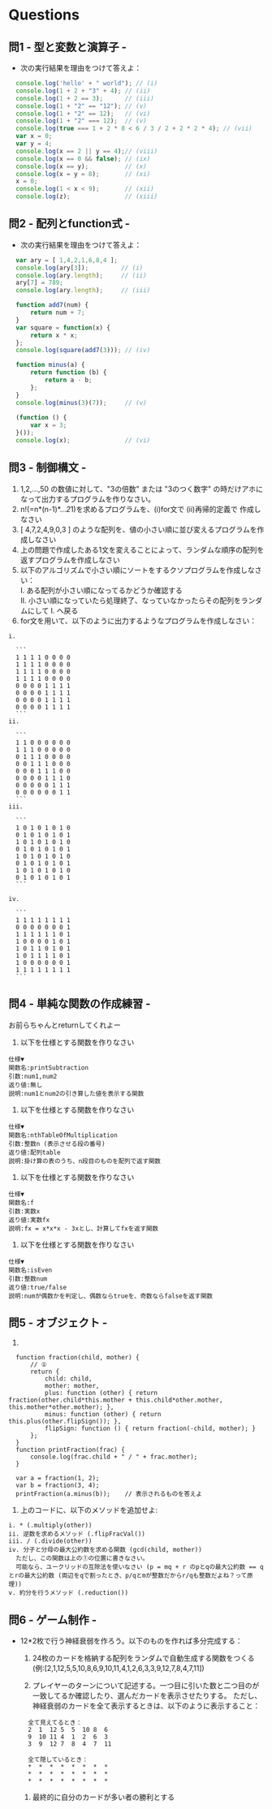 # Questions  
## 問1 - 型と変数と演算子 -  

  * 次の実行結果を理由をつけて答えよ：  

  ```javascript  
    console.log('hello' + " world"); // (i)  
    console.log(1 + 2 + "3" + 4); // (ii)  
    console.log(1 + 2 == 3);      // (iii)  
    console.log(1 + "2" == "12"); // (v)  
    console.log(1 + "2" == 12);   // (vi)  
    console.log(1 + "2" === 12);  // (v)  
    console.log(true === 1 + 2 * 8 < 6 / 3 / 2 + 2 * 2 * 4); // (vii)  
    var x = 0;  
    var y = 4;  
    console.log(x == 2 || y == 4);// (viii)  
    console.log(x == 0 && false); // (ix)  
    console.log(x == y);          // (x)  
    console.log(x = y = 8);       // (xi)  
    x = 0;  
    console.log(1 < x < 9);       // (xii)  
    console.log(z);               // (xiii)  
  ```  

## 問2 - 配列とfunction式 -  

  * 次の実行結果を理由をつけて答えよ：  

  ```javascript  
    var ary = [ 1,4,2,1,6,8,4 ];  
    console.log(ary[3]);         // (i)  
    console.log(ary.length);     // (ii)  
    ary[7] = 789;  
    console.log(ary.length);     // (iii)  

    function add7(num) {  
        return num + 7;  
    }  
    var square = function(x) {  
        return x * x;  
    };  
    console.log(square(add7(3))); // (iv)  

    function minus(a) {  
        return function (b) {  
            return a - b;  
        };  
    }  
    console.log(minus(3)(7));     // (v)  
    
    (function () {  
        var x = 3;  
    }());  
    console.log(x);               // (vi)  
  ```  

## 問3 - 制御構文 -  

  1. 1,2,...,50 の数値に対して、"3の倍数" または "3のつく数字" の時だけアホになって出力するプログラムを作りなさい。  
  1. n!(=n*(n-1)*...*2*1)を求めるプログラムを、(i)for文で (ii)再帰的定義で 作成しなさい  
  1. [ 4,7,2,4,9,0,3 ] のような配列を、値の小さい順に並び変えるプログラムを作成しなさい  
  1. 上の問題で作成したある1文を変えることによって、ランダムな順序の配列を返すプログラムを作成しなさい  
  1. 以下のアルゴリズムで小さい順にソートをするクソプログラムを作成しなさい：  
    I. ある配列が小さい順になってるかどうか確認する  
    II. 小さい順になっていたら処理終了、なっていなかったらその配列をランダムにして I. へ戻る  
  1. for文を用いて、以下のように出力するようなプログラムを作成しなさい：  

    i.  
    
      ```  
      1 1 1 1 0 0 0 0  
      1 1 1 1 0 0 0 0  
      1 1 1 1 0 0 0 0  
      1 1 1 1 0 0 0 0  
      0 0 0 0 1 1 1 1  
      0 0 0 0 1 1 1 1  
      0 0 0 0 1 1 1 1  
      0 0 0 0 1 1 1 1  
      ```  
    ii.  
    
      ```  
      1 1 0 0 0 0 0 0  
      1 1 1 0 0 0 0 0  
      0 1 1 1 0 0 0 0  
      0 0 1 1 1 0 0 0  
      0 0 0 1 1 1 0 0  
      0 0 0 0 1 1 1 0  
      0 0 0 0 0 1 1 1  
      0 0 0 0 0 0 1 1  
      ```  
    iii.  
    
      ```  
      1 0 1 0 1 0 1 0  
      0 1 0 1 0 1 0 1  
      1 0 1 0 1 0 1 0  
      0 1 0 1 0 1 0 1  
      1 0 1 0 1 0 1 0  
      0 1 0 1 0 1 0 1  
      1 0 1 0 1 0 1 0  
      0 1 0 1 0 1 0 1  
      ```  
      
    iv.  
    
      ```  
      1 1 1 1 1 1 1 1  
      0 0 0 0 0 0 0 1  
      1 1 1 1 1 1 0 1  
      1 0 0 0 0 1 0 1  
      1 0 1 1 0 1 0 1  
      1 0 1 1 1 1 0 1  
      1 0 0 0 0 0 0 1  
      1 1 1 1 1 1 1 1  
      ```  

## 問4 - 単純な関数の作成練習 -  
  お前らちゃんとreturnしてくれよー  

  1. 以下を仕様とする関数を作りなさい  

    仕様▼  
    関数名:printSubtraction  
    引数:num1,num2  
    返り値:無し  
    説明:num1とnum2の引き算した値を表示する関数  

  1. 以下を仕様とする関数を作りなさい  

    仕様▼  
    関数名:nthTableOfMultiplication  
    引数:整数n (表示させる段の番号)  
    返り値:配列table  
    説明:掛け算の表のうち、n段目のものを配列で返す関数  

  1. 以下を仕様とする関数を作りなさい  

    仕様▼  
    関数名:f  
    引数:実数x  
    返り値:実数fx  
    説明:fx = x*x*x - 3xとし、計算してfxを返す関数  

  1. 以下を仕様とする関数を作りなさい  

    仕様▼  
    関数名:isEven  
    引数:整数num  
    返り値:true/false  
    説明:numが偶数かを判定し、偶数ならtrueを、奇数ならfalseを返す関数  
    
## 問5 - オブジェクト -  

  1. 

  ```  
    function fraction(child, mother) {  
        // ①  
        return {  
            child: child,  
            mother: mother,  
            plus: function (other) { return fraction(other.child*this.mother + this.child*other.mother, this.mother*other.mother); },  
            minus: function (other) { return this.plus(other.flipSign()); },  
            flipSign: function () { return fraction(-child, mother); }  
        };  
    }  
    function printFraction(frac) {  
        console.log(frac.child + " / " + frac.mother);  
    }  

    var a = fraction(1, 2);  
    var b = fraction(3, 4);  
    printFraction(a.minus(b));    // 表示されるものを答えよ  
  ```  

  1. 上のコードに、以下のメソッドを追加せよ:  

    i. * (.multiply(other))  
    ii. 逆数を求めるメソッド (.flipFracVal())  
    iii. / (.divide(other))  
    iv. 分子と分母の最大公約数を求める関数 (gcd(child, mother))  
      ただし、この関数は上の①の位置に書きなさい。  
      可能なら、ユークリッドの互除法を使いなさい (p = mq + r のpとqの最大公約数 == qとrの最大公約数 (両辺をqで割ったとき、p/qとmが整数だからr/qも整数だよね？って原理))  
    v. 約分を行うメソッド (.reduction())  

## 問6 - ゲーム制作 -  

  * 12*2枚で行う神経衰弱を作ろう。以下のものを作れば多分完成する：  

    1. 24枚のカードを格納する配列をランダムで自動生成する関数をつくる (例:[2,1,12,5,5,10,8,6,9,10,11,4,1,2,6,3,3,9,12,7,8,4,7,11])  
    
    1. プレイヤーのターンについて記述する。一つ目に引いた数と二つ目のが一致してるか確認したり、選んだカードを表示させたりする。  ただし、神経衰弱のカードを全て表示するときは、以下のように表示すること：  
    
    ```  
      全て見えてるとき：  
      2  1  12 5  5  10 8  6  
      9  10 11 4  1  2  6  3  
      3  9  12 7  8  4  7  11  
      
      全て隠しているとき：  
      *  *  *  *  *  *  *  *  
      *  *  *  *  *  *  *  *  
      *  *  *  *  *  *  *  *  
    ```  
    
    1. 最終的に自分のカードが多い者の勝利とする  